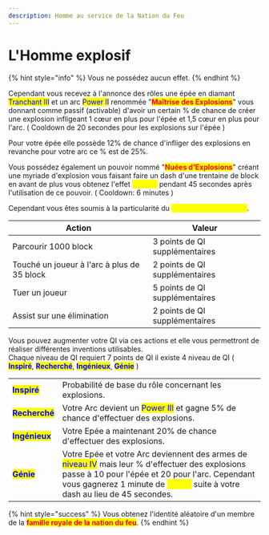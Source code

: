 ```yaml
---
description: Homme au service de la Nation du Feu
---
```


# L'Homme explosif

{% hint style="info" %}
Vous ne possédez aucun effet.
{% endhint %}

Cependant vous recevez à l'annonce des rôles une épée en diamant <mark style="color:blue;">Tranchant III</mark> et un arc <mark style="color:blue;">Power II</mark> renommée "<mark style="color:red;">**Maîtrise des Explosions**</mark>" vous donnant comme passif (activable) d'avoir un certain % de chance de créer une explosion infligeant 1 cœur en plus pour l'épée et 1,5 cœur en plus pour l'arc. ( Cooldown de 20 secondes pour les explosions sur l'épée )

Pour votre épée elle possède 12% de chance d'infliger des explosions en revanche pour votre arc ce % est de 25%.

Vous possédez également un pouvoir nommé "<mark style="color:red;">**Nuées d'Explosions**</mark>" créant une myriade d'explosion vous faisant faire un dash d'une trentaine de block en avant de plus vous obtenez l'effet <mark style="color:yellow;">Speed I</mark> pendant 45 secondes après l'utilisation de ce pouvoir. ( Cooldown: 6 minutes )

Cependant vous êtes soumis à la particularité du <mark style="color:yellow;">**QI et des Mécaniciens**</mark>.

| Action                                      | Valeur                         |
| ------------------------------------------- | ------------------------------ |
| Parcourir 1000 block                        | 3 points de QI supplémentaires |
| Touché un joueur à l'arc à plus de 35 block | 2 points de QI supplémentaires |
| Tuer un joueur                              | 5 points de QI supplémentaires |
| Assist sur une élimination                  | 2 points de QI supplémentaires |

Vous pouvez augmenter votre QI via ces actions et elle vous permettront de réaliser différentes inventions utilisables.\
Chaque niveau de QI requiert 7 points de QI il existe 4 niveau de QI ( <mark style="color:blue;">**Inspiré**</mark>, <mark style="color:blue;">**Recherché**</mark>, <mark style="color:blue;">**Ingénieux**</mark>, <mark style="color:blue;">**Génie**</mark> )

|                                                |                                                                                                                                                                                                                                                                                                    |
| ---------------------------------------------- | -------------------------------------------------------------------------------------------------------------------------------------------------------------------------------------------------------------------------------------------------------------------------------------------------- |
| <mark style="color:blue;">**Inspiré**</mark>   | Probabilité de base du rôle concernant les explosions.                                                                                                                                                                                                                                             |
| <mark style="color:blue;">**Recherché**</mark> | Votre Arc devient un <mark style="color:blue;">Power III</mark> et gagne 5% de chance d'effectuer des explosions.                                                                                                                                                                                  |
| <mark style="color:blue;">**Ingénieux**</mark> | Votre Epée a maintenant 20% de chance d'effectuer des explosions.                                                                                                                                                                                                                                  |
| <mark style="color:blue;">**Génie**</mark>     | Votre Epée et votre Arc deviennent des armes de <mark style="color:blue;">niveau IV</mark> mais leur % d'effectuer des explosions passe à 10 pour l'épée et 20 pour l'arc. Cependant vous gagnerez 1 minute de <mark style="color:yellow;">Speed</mark> suite à votre dash au lieu de 45 secondes. |

{% hint style="success" %}
Vous obtenez l'identité aléatoire d'un membre de la <mark style="color:red;">**famille royale de la nation du feu**</mark>.
{% endhint %}

<figure><img src="https://th.bing.com/th/id/OIP.jutS8ZZK8f77hXam5HsykgHaEA?w=336&#x26;h=182&#x26;c=7&#x26;r=0&#x26;o=5&#x26;dpr=1.9&#x26;pid=1.7" alt=""><figcaption></figcaption></figure>
